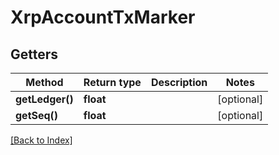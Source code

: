 # XrpAccountTxMarker

## Getters

Method | Return type | Description | Notes
------------ | ------------- | ------------- | -------------
**getLedger()** | **float** |  | [optional]
**getSeq()** | **float** |  | [optional]

[[Back to Index]](../index.md)
